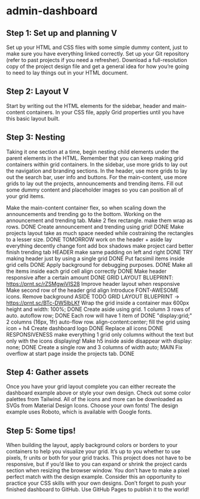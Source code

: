 # admin-dashboard

## Step 1: Set up and planning V
Set up your HTML and CSS files with some simple dummy content, just to make sure you have everything linked correctly.
Set up your Git repository (refer to past projects if you need a refresher).
Download a full-resolution copy of the project design file and get a general idea for how you’re going to need to lay things out in your HTML document.

## Step 2: Layout V
Start by writing out the HTML elements for the sidebar, header and main-content containers.
In your CSS file, apply Grid properties until you have this basic layout built.

## Step 3: Nesting
Taking it one section at a time, begin nesting child elements under the parent elements in the HTML. Remember that you can keep making grid containers within grid containers.
In the sidebar, use more grids to lay out the navigation and branding sections.
In the header, use more grids to lay out the search bar, user info and buttons.
For the main-content, use more grids to lay out the projects, announcements and trending items.
Fill out some dummy content and placeholder images so you can position all of your grid items.

Make the main-content container flex, so when scaling down the announcements and trending go to the bottom.
Working on the announcement and trending tab.
    Make 2 flex rectangle. make them wrap as rows. DONE
    Create announcement and trending using grid! DONE
    Make projects layout take as much space needed while costraining the rectangles to a lesser size. DONE
    TOMORROW
        work on the header + aside
        lay everything decently
        change font
        add box shadows
        make project card better
        finish trending tab
    HEADER
        make same padding on left and right DONE
        TRY making header just by using a single grid DONE
        Put facsimil items inside grid cells DONE
        Apply background for debugging purposes. DONE
        Make all the items inside each grid cell align correctly DONE
        Make header responsive after a certain amount DONE
        GRID LAYOUT BLUEPRINT: https://prnt.sc/rZSMgwiVIS28
        Improve header layout when responsive
        Make second row of the header grid align
        Introduce FONT-AWESOME icons.
        Remove background
    ASIDE
        TODO GRID LAYOUT BLUEPRINT -> https://prnt.sc/BTc-DW5IbLKf
        Wrap the grid inside a container max 600px height and width: 100%; DONE
        Create aside using grid. 1 column 3 rows of auto. autoflow row; DONE
        Each row will have 1 item of DONE
            "display:grid;"
            2 columns (16px, 1fr)
            auto-flow row.
            align-content:center;
                fill the grid using icon + h4
        Create dashboard logo DONE
        Replace all icons DONE
        RESPONSIVENESS
            make everything 1 grid only columns without the text but only with the icons displaying!
            Make h5 inside aside disappear with display: none; DONE
            Create a single row and 3 columns of width auto;
    MAIN
        Fix overflow at start page inside the projects tab. DONE



## Step 4: Gather assets
Once you have your grid layout complete you can either recreate the dashboard example above or style your own design.
Check out some color palettes from Tailwind.
All of the icons and more can be downloaded as SVGs from Material Design Icons.
Choose your own fonts! The design example uses Roboto, which is available with Google fonts.

## Step 5: Some tips!
When building the layout, apply background colors or borders to your containers to help you visualize your grid.
It’s up to you whether to use pixels, fr units or both for your grid tracks.
This project does not have to be responsive, but if you’d like to you can expand or shrink the project cards section when resizing the browser window.
You don’t have to make a pixel perfect match with the design example. Consider this an opportunity to practice your CSS skills with your own designs.
Don’t forget to push your finished dashboard to GitHub. Use GitHub Pages to publish it to the world!


